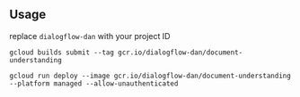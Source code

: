 ## Usage

replace `dialogflow-dan` with your project ID

````
gcloud builds submit --tag gcr.io/dialogflow-dan/document-understanding

gcloud run deploy --image gcr.io/dialogflow-dan/document-understanding --platform managed --allow-unauthenticated

````